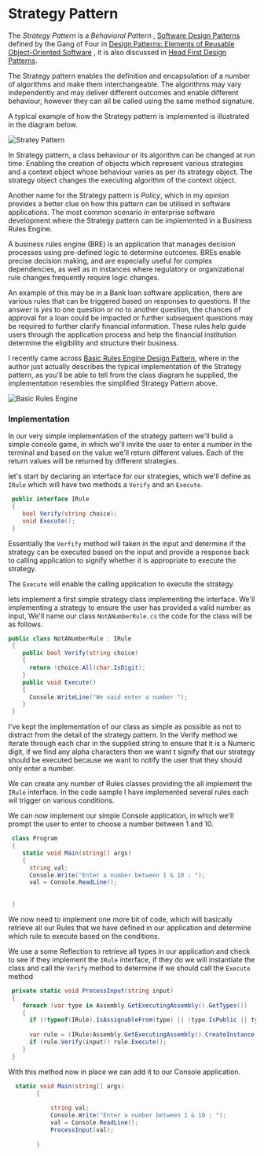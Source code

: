 # Strategy Pattern

The *Strategy Pattern* is a *Behavioral Pattern* , [Software Design Patterns](https://garywoodfine.com/software-design-patterns/ "Software Design Patterns | Gary Woodfine") defined by the Gang of Four in [Design Patterns: Elements of Reusable Object-Oriented Software](https://amzn.to/2PdkTck ) , it is also discussed in [Head First Design Patterns](https://amzn.to/32YhjIT "Head First Design Patterns"). 

The Strategy pattern enables the definition and encapsulation of a number of algorithms and make them interchangeable. The algorithms may vary independently and may deliver different outcomes and enable different behaviour, however they can all be called using the same method signature.

A typical example of how the Strategy pattern is implemented is illustrated in the diagram below. 

![Stratey Pattern](https://garywoodfine.com/wp-content/uploads/2021/06/image.png)

In Strategy pattern, a class behaviour or its algorithm can be changed at run time. Enabling the creation of objects which represent various strategies and a context object whose behaviour varies as per its strategy object. The strategy object changes the executing algorithm of the context object.

Another name for the Strategy pattern is *Policy*, which in my opinion provides a better clue on how this pattern can be utilised in software applications.  The most common scenario in enterprise software development where the Strategy pattern can be implemented in a Business Rules Engine.

A business rules engine (BRE) is an application that manages decision processes using pre-defined logic to determine outcomes. BREs enable precise decision making, and are especially useful for complex dependencies, as well as in instances where regulatory or organizational rule changes frequently require logic changes.  

An example of this may be in a Bank loan software application, there are various rules that can be triggered based on responses to questions. If the answer is *yes* to one question or *no* to another question, the chances of approval for a loan could be impacted or further subsequent questions may be required to further clarify financial information. These rules help guide users through the application process and help the financial institution determine the eligibility and structure their business.

I recently came across [Basic Rules Engine Design Pattern](https://tenmilesquare.com/basic-rules-engine-design-pattern/ "Basic Rules Engine Design Pattern | ten mile square"), where in the author just actually describes the typical implementation of the Strategy pattern, as you'll be able to tell from the class diagram he supplied, the implementation resembles the simplified Strategy Pattern above.

![Basic Rules Engine](https://garywoodfine.com/wp-content/uploads/2021/06/image-1.png "Basic Rules Engine")

### Implementation

In our very simple implementation of the strategy pattern we'll build a simple console game, in which we'll invite the user to enter a number in the terminal and based on the value we'll return different values. Each of the return values will be returned by different strategies.

let's start by declaring an interface for our strategies, which we'll define as `IRule` which will have two methods a `Verify` and an `Execute`.  
```csharp
 public interface IRule
 {
    bool Verify(string choice);
    void Execute();
 }
```

Essentially the `Verfify` method will taken in the input and determine if the strategy can be executed based on the input and provide a response back to calling application to signify whether it is appropriate to execute the strategy.

The `Execute` will enable the calling application to execute the strategy.

lets implement a first simple strategy class implementing the interface.  We'll implementing a strategy to ensure the user has provided a valid number as input, We'll name our class `NotANumberRule.cs` the code for the class will be as follows.

```csharp
public class NotANumberRule : IRule
 {
    public bool Verify(string choice)
    {
      return !choice.All(char.IsDigit);
    }
    public void Execute()
    {
      Console.WriteLine("We said enter a number ");
    }
 }
```

I've kept the implementation of our class as simple as possible as not to distract from the detail of the strategy pattern.  In the Verify method we iterate through each char in the supplied string to ensure that it is a Numeric digit, if we find any alpha characters then we want t signify that our strategy should be executed because we want to notify the user that they should only enter a number.

We can create any number of Rules classes providing the all implement the `IRule` interface. In the code sample I have implemented several rules each wil trigger on various conditions.

We can now implement our simple Console application, in which we'll prompt the user to enter to choose a number between 1 and 10.

```csharp
 class Program
 {
    static void Main(string[] args)
    {
      string val;
      Console.Write("Enter a number between 1 & 10 : ");
      val = Console.ReadLine();
      
           
 }
```
 We now need to implement one more bit of code, which will basically retrieve all our Rules that we have defined in our application and determine which rule to execute based on the conditions.

We use a some Reflection to retrieve all types in our application and check to see if they implement the `IRule` interface, if they do we will instantiate the class and call the `Verify` method to determine if we should call the `Execute` method

```csharp
 private static void ProcessInput(string input)
 {
    foreach (var type in Assembly.GetExecutingAssembly().GetTypes())
    {
      if (!typeof(IRule).IsAssignableFrom(type) || !type.IsPublic || type.IsInterface) continue;
  
      var rule = (IRule)Assembly.GetExecutingAssembly().CreateInstance(type.FullName, false);
      if (rule.Verify(input)) rule.Execute();
    }
 }
```

With this method now in place we can add it to our Console application.

```csharp
  static void Main(string[] args)
        {
            
            string val;
            Console.Write("Enter a number between 1 & 10 : ");
            val = Console.ReadLine();
            ProcessInput(val);
           
        }
```


